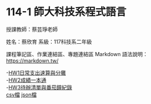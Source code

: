 # 114-1 師大科技系程式語言
授課教師：蔡芸琤老師

姓名：蔡欣育
系級：117科技系二年級

課程筆記區、作業連結區、專題連結區
Markdown 語法說明：https://markdown.tw/

-[HW1日常支出速算與分攤](https://github.com/41371112h/114-1/blob/main/HW1_%E6%97%A5%E5%B8%B8%E6%94%AF%E5%87%BA%E9%80%9F%E7%AE%97%E8%88%87%E5%88%86%E6%94%A4.ipynb)  
-[HW2成績一本通](https://github.com/41371112h/114-1/blob/e662ce25b740a55bc9d371f6ced808faa61ccb94/HW2%E6%88%90%E7%B8%BE%E4%B8%80%E6%9C%AC%E9%80%9A.ipynb)  
-[HW3待辦清單與番茄鐘紀錄](https://github.com/41371112h/114-1/blob/fac9959d1361165264ca14bb96322f23975b9349/HW3_%E5%BE%85%E8%BE%A6%E6%B8%85%E5%96%AE%E8%88%87%E7%95%AA%E8%8C%84%E9%90%98%E7%B4%80%E9%8C%84.ipynb)  
[csv檔](https://github.com/41371112h/114-1/blob/638f79450b0414578476172464a5dc916045767e/tasks_20251026_173648.csv)
[json檔](https://github.com/41371112h/114-1/blob/638f79450b0414578476172464a5dc916045767e/tasks_20251026_173648.json)
